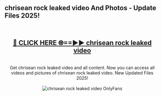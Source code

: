 <h2>chrisean rock leaked video And Photos - Update Files 2025!</h2>
<br>
<div align="center">
<h2><a href="https://linkcuts.com/hfmhzwbr" rel="nofollow">🔴 CLICK HERE 🌐==►► chrisean rock leaked video</a></h2>
<br>
Get chrisean rock leaked video and all content. Now you can access all videos and pictures of chrisean rock leaked video. New Updated Files 2025!
<br>
<br>
<a href="https://linkcuts.com/hfmhzwbr" rel="nofollow" data-target="animated-image.originalLink"><img src="https://i.ibb.co.com/WyWwxjT/player-gif2.gif" alt="chrisean rock leaked video OnlyFans" style="max-width: 100%; display: inline-block;" data-target="animated-image.originalImage"></a>
</div>
<br>